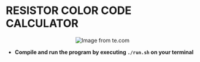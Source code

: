 # RESISTOR COLOR CODE CALCULATOR

<p align="center"><img src="src/resistor-color-code-bands.avif" alt="Image from te.com"></p>


* **Compile and run the program by executing ``./run.sh`` on your terminal**